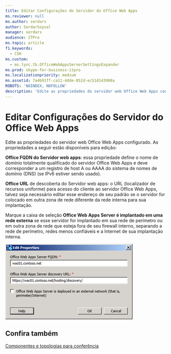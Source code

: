 ```yaml
---
title: Editar Configurações do Servidor do Office Web Apps
ms.reviewer: null
ms.author: serdars
author: SerdarSoysal
manager: serdars
audience: ITPro
ms.topic: article
f1.keywords:
  - CSH
ms.custom:
  - ms.lync.tb.OfficeWebAppsServerSettingsExpander
ms.prod: skype-for-business-itpro
ms.localizationpriority: medium
ms.assetid: 7a4b91ff-ca11-4dde-852d-ec51d143968a
ROBOTS: 'NOINDEX, NOFOLLOW'
description: 'Edite as propriedades do servidor web Office Web Apps configurado. As propriedades a seguir estão disponíveis para edição:'
---
```


# <a name="edit-office-web-apps-server-settings"></a>Editar Configurações do Servidor do Office Web Apps

Edite as propriedades do servidor web Office Web Apps configurado. As propriedades a seguir estão disponíveis para edição:

 **Office FQDN do Servidor web apps**: essa propriedade define o nome de domínio totalmente qualificado do servidor Office Web Apps e deve corresponder a um registro de host A ou AAAA do sistema de nomes de domínio (DNS) (se IPv6 estiver sendo usado).

 **Office URL** de descoberta do Servidor web apps: o URL (localizador de recursos uniforme) para acesso do cliente ao servidor Office Web Apps, talvez seja necessário editar esse endereço de seu padrão se o servidor for colocado em outra zona de rede diferente da rede interna para sua implantação.

Marque a caixa de seleção **Office Web Apps Server é implantado em uma rede externa** se esse servidor for implantado em sua rede de perímetro ou em outra zona de rede que esteja fora de seu firewall interno, separando a rede de perímetro, redes menos confiáveis e a Internet de sua implantação interna.

![Office Web Apps Configurações Expander.](../../../media/OfficeWebApps_Settings_Expander.jpg)

## <a name="see-also"></a>Confira também

[Componentes e topologias para conferência](/previous-versions/office/lync-server-2013/lync-server-2013-components-and-topologies-for-conferencing)